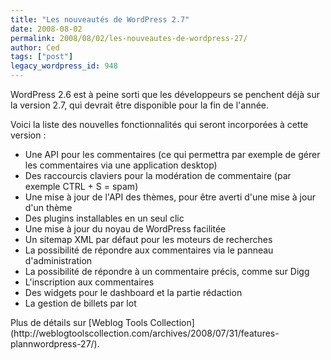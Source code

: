 ```yaml
---
title: "Les nouveautés de WordPress 2.7"
date: 2008-08-02
permalink: 2008/08/02/les-nouveautes-de-wordpress-27/
author: Ced
tags: ["post"]
legacy_wordpress_id: 948
---
```


WordPress 2.6 est à peine sorti que les développeurs se penchent déjà sur la version 2.7, qui devrait être disponible pour la fin de l'année.

Voici la liste des nouvelles fonctionnalités qui seront incorporées à cette version :
<ul>
	<li>Une API pour les commentaires (ce qui permettra par exemple de gérer les commentaires via une application desktop)</li>
	<li>Des raccourcis claviers pour la modération de commentaire (par exemple CTRL + S = spam)</li>
	<li>Une mise à jour de l'API des thèmes, pour être averti d'une mise à jour d'un thème</li>
	<li>Des plugins installables en un seul clic</li>
	<li>Une mise à jour du noyau de WordPress facilitée</li>
	<li>Un sitemap XML par défaut pour les moteurs de recherches</li>
	<li>La possibilité de répondre aux commentaires via le panneau d'administration</li>
	<li>La possibilité de répondre à un commentaire précis, comme sur Digg</li>
	<li>L'inscription aux commentaires</li>
	<li>Des widgets pour le dashboard et la partie rédaction</li>
	<li>La gestion de billets par lot</li>
</ul>
Plus de détails sur [Weblog Tools Collection](http://weblogtoolscollection.com/archives/2008/07/31/features-plannwordpress-27/).
